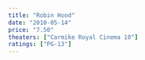 ```yaml
---
title: "Robin Hood"
date: "2010-05-14"
price: "7.50"
theaters: ["Carmike Royal Cinema 10"]
ratings: ["PG-13"]
---
```


